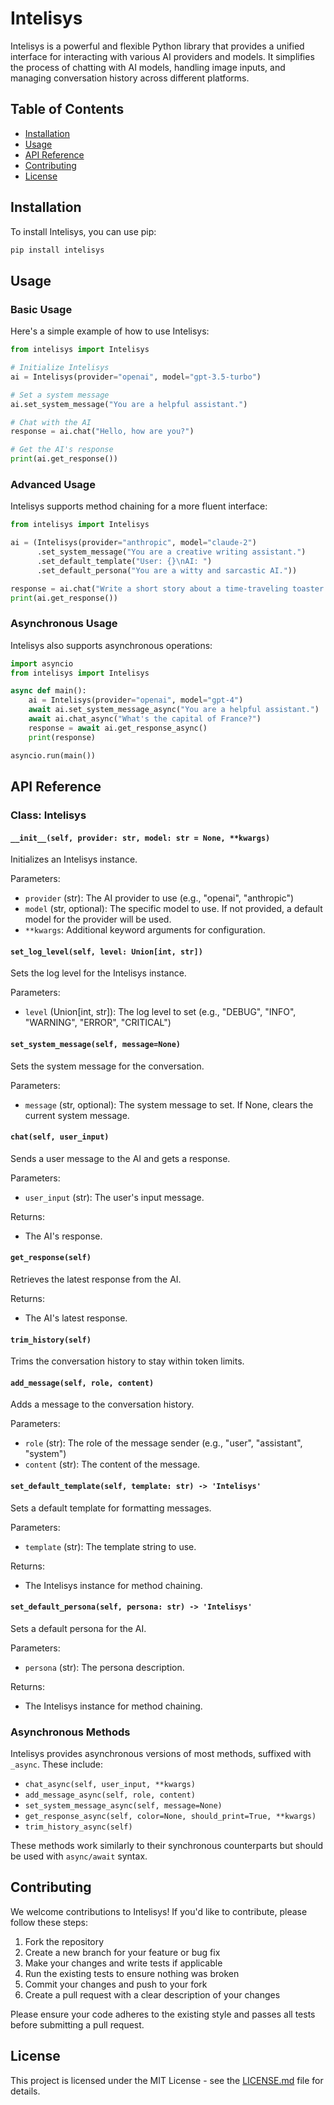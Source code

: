 # Intelisys

Intelisys is a powerful and flexible Python library that provides a unified interface for interacting with various AI providers and models. It simplifies the process of chatting with AI models, handling image inputs, and managing conversation history across different platforms.

## Table of Contents
- [Installation](#installation)
- [Usage](#usage)
- [API Reference](#api-reference)
- [Contributing](#contributing)
- [License](#license)

## Installation

To install Intelisys, you can use pip:

```bash
pip install intelisys
```

## Usage

### Basic Usage

Here's a simple example of how to use Intelisys:

```python
from intelisys import Intelisys

# Initialize Intelisys
ai = Intelisys(provider="openai", model="gpt-3.5-turbo")

# Set a system message
ai.set_system_message("You are a helpful assistant.")

# Chat with the AI
response = ai.chat("Hello, how are you?")

# Get the AI's response
print(ai.get_response())
```

### Advanced Usage

Intelisys supports method chaining for a more fluent interface:

```python
from intelisys import Intelisys

ai = (Intelisys(provider="anthropic", model="claude-2")
      .set_system_message("You are a creative writing assistant.")
      .set_default_template("User: {}\nAI: ")
      .set_default_persona("You are a witty and sarcastic AI."))

response = ai.chat("Write a short story about a time-traveling toaster.")
print(ai.get_response())
```

### Asynchronous Usage

Intelisys also supports asynchronous operations:

```python
import asyncio
from intelisys import Intelisys

async def main():
    ai = Intelisys(provider="openai", model="gpt-4")
    await ai.set_system_message_async("You are a helpful assistant.")
    await ai.chat_async("What's the capital of France?")
    response = await ai.get_response_async()
    print(response)

asyncio.run(main())
```

## API Reference

### Class: Intelisys

#### `__init__(self, provider: str, model: str = None, **kwargs)`

Initializes an Intelisys instance.

Parameters:
- `provider` (str): The AI provider to use (e.g., "openai", "anthropic")
- `model` (str, optional): The specific model to use. If not provided, a default model for the provider will be used.
- `**kwargs`: Additional keyword arguments for configuration.

#### `set_log_level(self, level: Union[int, str])`

Sets the log level for the Intelisys instance.

Parameters:
- `level` (Union[int, str]): The log level to set (e.g., "DEBUG", "INFO", "WARNING", "ERROR", "CRITICAL")

#### `set_system_message(self, message=None)`

Sets the system message for the conversation.

Parameters:
- `message` (str, optional): The system message to set. If None, clears the current system message.

#### `chat(self, user_input)`

Sends a user message to the AI and gets a response.

Parameters:
- `user_input` (str): The user's input message.

Returns:
- The AI's response.

#### `get_response(self)`

Retrieves the latest response from the AI.

Returns:
- The AI's latest response.

#### `trim_history(self)`

Trims the conversation history to stay within token limits.

#### `add_message(self, role, content)`

Adds a message to the conversation history.

Parameters:
- `role` (str): The role of the message sender (e.g., "user", "assistant", "system")
- `content` (str): The content of the message.

#### `set_default_template(self, template: str) -> 'Intelisys'`

Sets a default template for formatting messages.

Parameters:
- `template` (str): The template string to use.

Returns:
- The Intelisys instance for method chaining.

#### `set_default_persona(self, persona: str) -> 'Intelisys'`

Sets a default persona for the AI.

Parameters:
- `persona` (str): The persona description.

Returns:
- The Intelisys instance for method chaining.

### Asynchronous Methods

Intelisys provides asynchronous versions of most methods, suffixed with `_async`. These include:

- `chat_async(self, user_input, **kwargs)`
- `add_message_async(self, role, content)`
- `set_system_message_async(self, message=None)`
- `get_response_async(self, color=None, should_print=True, **kwargs)`
- `trim_history_async(self)`

These methods work similarly to their synchronous counterparts but should be used with `async/await` syntax.

## Contributing

We welcome contributions to Intelisys! If you'd like to contribute, please follow these steps:

1. Fork the repository
2. Create a new branch for your feature or bug fix
3. Make your changes and write tests if applicable
4. Run the existing tests to ensure nothing was broken
5. Commit your changes and push to your fork
6. Create a pull request with a clear description of your changes

Please ensure your code adheres to the existing style and passes all tests before submitting a pull request.

## License

This project is licensed under the MIT License - see the [LICENSE.md](LICENSE.md) file for details.
